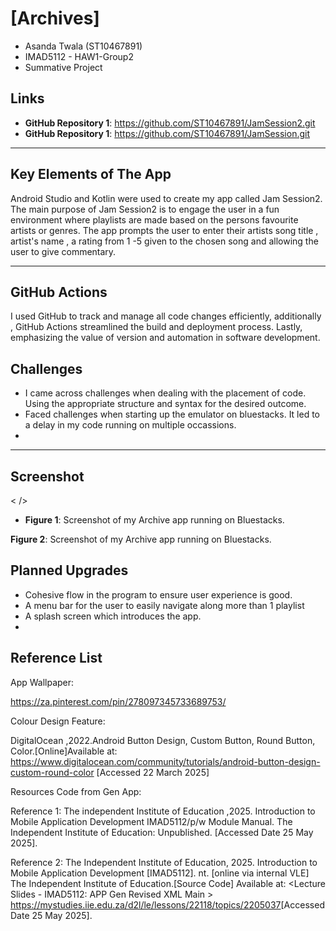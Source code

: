  # [Archives]
  - Asanda Twala (ST10467891)
  - IMAD5112 - HAW1-Group2
  - Summative Project
  
  ## Links
  - **GitHub Repository 1**: https://github.com/ST10467891/JamSession2.git
  - **GitHub Repository 1**: https://github.com/ST10467891/JamSession.git
  
  ------------------

## Key Elements of The App
Android Studio and Kotlin were used to create my app called Jam Session2. The main purpose of Jam Session2 is to engage the user in a fun environment where playlists are made based on the persons favourite artists or genres. The app prompts the user to enter their artists song title , artist's name , a rating from 1 -5 given to the chosen song and allowing the user to give commentary. 

--------------------

## GitHub Actions
I used GitHub to track and manage all code changes efficiently, additionally , GitHub Actions streamlined the build and deployment process. Lastly, emphasizing the value of version and automation in software development.

## Challenges 
- I came across challenges when dealing with the placement of code. Using the appropriate structure and syntax for the desired outcome.
- Faced challenges when starting up the emulator on bluestacks. It led to a delay in my code running on multiple occassions.
- 
 
-------------------

## Screenshot

< />




- **Figure 1**: Screenshot of my Archive app running on Bluestacks.




 **Figure 2**: Screenshot of my Archive app running on Bluestacks.


## Planned Upgrades
- Cohesive flow in the program to ensure user experience is good.
- A menu bar for the user to easily navigate along more than 1 playlist 
- A splash screen which introduces the app.
- 
  

## Reference List


App Wallpaper:

https://za.pinterest.com/pin/278097345733689753/

Colour Design Feature:

DigitalOcean ,2022.Android Button Design, Custom Button, Round Button, Color.[Online]Available at: <https://www.digitalocean.com/community/tutorials/android-button-design-custom-round-color> [Accessed 22 March 2025]

Resources Code from Gen App:

Reference 1:  The independent Institute of Education ,2025. Introduction to Mobile Application Development IMAD5112/p/w Module Manual. The Independent Institute of Education: Unpublished. [Accessed Date 25 May 2025].

Reference 2:  The Independent Institute of Education, 2025. Introduction to Mobile Application Development [IMAD5112]. nt. [online via internal VLE] The Independent Institute of Education.[Source Code] Available at: <Lecture Slides - IMAD5112: APP Gen Revised XML Main > <https://mystudies.iie.edu.za/d2l/le/lessons/22118/topics/2205037>[Accessed Date 25 May 2025]. 
